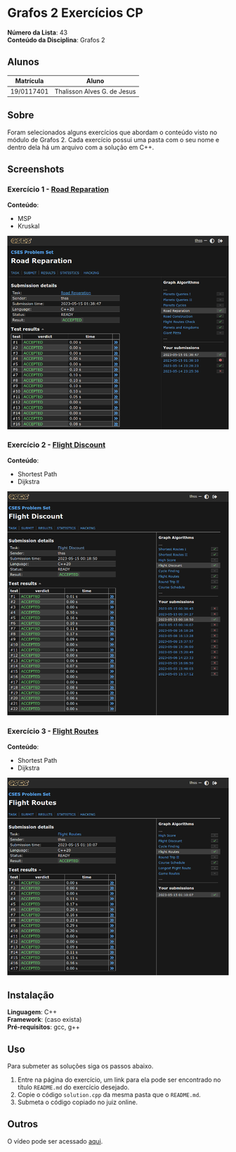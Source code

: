 # Grafos 2 Exercícios CP

**Número da Lista**: 43<br>
**Conteúdo da Disciplina**: Grafos 2<br>

## Alunos
|Matrícula | Aluno |
| -- | -- |
| 19/0117401  |  Thalisson Alves G. de Jesus |

## Sobre 
Foram selecionados alguns exercícios que abordam o conteúdo visto no módulo de Grafos 2. Cada exercício possui uma pasta com o seu nome e dentro dela há um arquivo com a solução em C++.

## Screenshots

### Exercício 1 - [Road Reparation](./Road-Reparation/)

**Conteúdo**:
- MSP
- Kruskal

<center>

![](./assets/Road-Reparation.png)
</center>

### Exercício 2 - [Flight Discount](./Flight-Discount/)

**Conteúdo**:
- Shortest Path
- Dijkstra

<center>

![](./assets/Flight-Discount.png)
</center>

### Exercício 3 - [Flight Routes](./Flight-Routes/)
**Conteúdo**:
- Shortest Path
- Dijkstra

<center>

![](./assets/Flight-Routes.png)
</center>

## Instalação 
**Linguagem**: C++<br>
**Framework**: (caso exista)<br>
**Pré-requisitos**: gcc, g++

## Uso 

Para submeter as soluções siga os passos abaixo.

1. Entre na página do exercício, um link para ela pode ser encontrado no título `README.md` do exercício desejado.
2. Copie o código `solution.cpp` da mesma pasta que o `README.md`.
3. Submeta o código copiado no juiz online.

## Outros 

O vídeo pode ser acessado [aqui](video.mp4).
